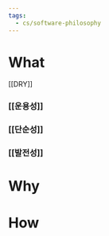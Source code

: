 ```yaml
---
tags:
  - cs/software-philosophy
---
```



# What

[[DRY]]

### [[운용성]]
### [[단순성]]
### [[발전성]]
# Why


# How
